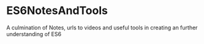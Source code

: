 # ES6NotesAndTools
A culmination of Notes, urls to videos and useful tools in creating an further understanding of ES6 
